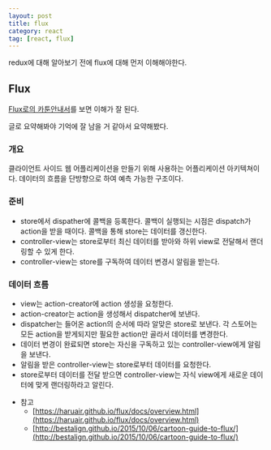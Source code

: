 ```yaml
---
layout: post
title: flux
category: react
tag: [react, flux] 
---
```

redux에 대해 알아보기 전에 flux에 대해 먼저 이해해야한다. 

## Flux
[Flux로의 카툰안내서](http://bestalign.github.io/2015/10/06/cartoon-guide-to-flux/)를 보면 이해가 잘 된다. 

글로 요약해봐야 기억에 잘 남을 거 같아서 요약해봤다.

### 개요
클라이언트 사이드 웹 어플리케이션을 만들기 위해 사용하는 어플리케이션 아키텍쳐이다. 데이터의 흐름을 단방향으로 하여 예측 가능한 구조이다.

### 준비
- store에서 dispather에 콜백을 등록한다. 콜백이 실행되는 시점은 dispatch가 action을 받을 때이다. 콜백을 통해 store는 데이터를 갱신한다.
- controller-view는 store로부터 최신 데이터를 받아와 하위 view로 전달해서 랜더링할 수 있게 한다.
- controller-view는 store를 구독하여 데이터 변경시 알림을 받는다.

### 데이터 흐름 
- view는 action-creator에 action 생성을 요청한다.
- action-creator는 action을 생성해서 dispatcher에 보낸다. 
- dispatcher는 들어온 action의 순서에 따라 알맞은 store로 보낸다. 각 스토어는 모든 action을 받게되지만 필요한 action만 골라서 데이터를 변경한다.
- 데이터 변경이 완료되면 store는 자신을 구독하고 있는 controller-view에게 알림을 보낸다.
- 알림을 받은 controller-view는 store로부터 데이터를 요청한다.
- store로부터 데이터를 전달 받으면 controller-view는 자식 view에게 새로운 데이터에 맞게 랜더링하라고 알린다.
     
* 참고
  - [https://haruair.github.io/flux/docs/overview.html](https://haruair.github.io/flux/docs/overview.html)
  - [http://bestalign.github.io/2015/10/06/cartoon-guide-to-flux/](http://bestalign.github.io/2015/10/06/cartoon-guide-to-flux/)
